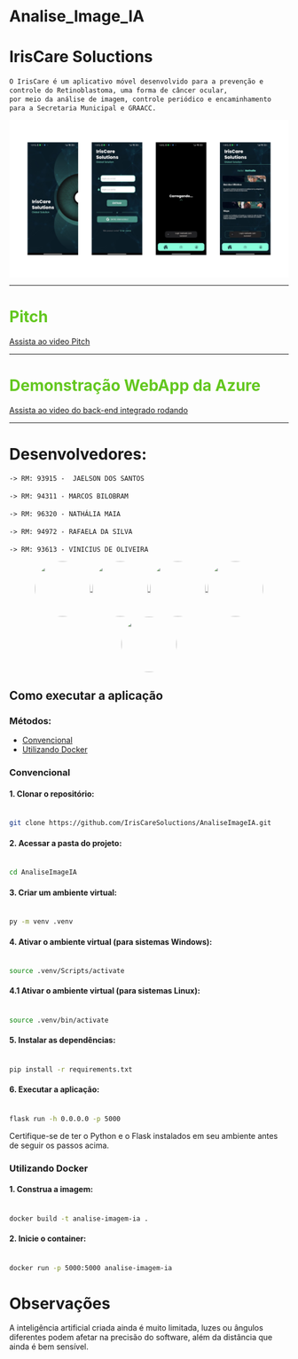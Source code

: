 # Analise_Image_IA

# IrisCare Soluctions

    O IrisCare é um aplicativo móvel desenvolvido para a prevenção e controle do Retinoblastoma, uma forma de câncer ocular, 
    por meio da análise de imagem, controle periódico e encaminhamento para a Secretaria Municipal e GRAACC.


<img align="center" src="https://github.com/IrisCareSoluctions/HybridMobile/blob/main/assets/evidencia4.png" />

----
# <span style="color: #63C71F;">Pitch</span>

[Assista ao video Pitch]( )

----

# <span style="color: #63C71F;">Demonstração WebApp da Azure </span>

[Assista ao video do back-end integrado rodando](https://www.youtube.com/watch?v=kX0do_P3T9E)

---

# Desenvolvedores:

    -> RM: 93915 -  JAELSON DOS SANTOS

    -> RM: 94311 - MARCOS BILOBRAM

    -> RM: 96320 - NATHÁLIA MAIA

    -> RM: 94972 - RAFAELA DA SILVA

    -> RM: 93613 - VINICIUS DE OLIVEIRA



<div align="center"> 
    <a href="https://github.com/JaelsonJonas">
        <img align="center" height="100" width="100" style="border-radius: 50%;" src="https://avatars.githubusercontent.com/u/101295166?v=4" />
    </a>
    <a href="https://github.com/marcosbilobram">
        <img align="center" height="100" width="100" style="border-radius: 50%;" src="https://avatars.githubusercontent.com/u/92834827?v=4" />
    </a>
    <a href="https://github.com/natmaia">
        <img align="center" height="100" width="100" style="border-radius: 50%;" src="https://avatars.githubusercontent.com/u/105464103?s=96&v=4" />
    </a>
    <a href="https://github.com/gsrafaela">
        <img align="center" height="100" width="100" style="border-radius: 50%;" src="https://avatars.githubusercontent.com/u/99452621?v=4" />
    </a>
    <a href="https://github.com/ViniOlr">
        <img align="center" height="100" width="100" style="border-radius: 50%;" src="https://avatars.githubusercontent.com/u/81593244?v=4" />
    </a>
</div>


## Como executar a aplicação

### Métodos:

- [Convencional](#convencional)
- [Utilizando Docker](#utilizando-docker)

### Convencional

#### 1. Clonar o repositório:

```bash

git clone https://github.com/IrisCareSoluctions/AnaliseImageIA.git

```
#### 2. Acessar a pasta do projeto:

```bash

cd AnaliseImageIA

```


#### 3. Criar um ambiente virtual:

```bash

py -m venv .venv

```

#### 4. Ativar o ambiente virtual (para sistemas Windows):

```bash

source .venv/Scripts/activate

```

#### 4.1 Ativar o ambiente virtual (para sistemas Linux):

```bash

source .venv/bin/activate

```

#### 5. Instalar as dependências:

```bash

pip install -r requirements.txt

```


#### 6. Executar a aplicação:

```bash

flask run -h 0.0.0.0 -p 5000

```

Certifique-se de ter o Python e o Flask instalados em seu ambiente antes de seguir os passos acima.

### Utilizando Docker

#### 1. Construa a imagem:

```bash

docker build -t analise-imagem-ia .

```

#### 2. Inicie o container:

```bash

docker run -p 5000:5000 analise-imagem-ia

```

# Observações

A inteligência artificial criada ainda é muito limitada, luzes ou ângulos diferentes podem afetar na precisão do software, além da distância que ainda é bem sensível.
